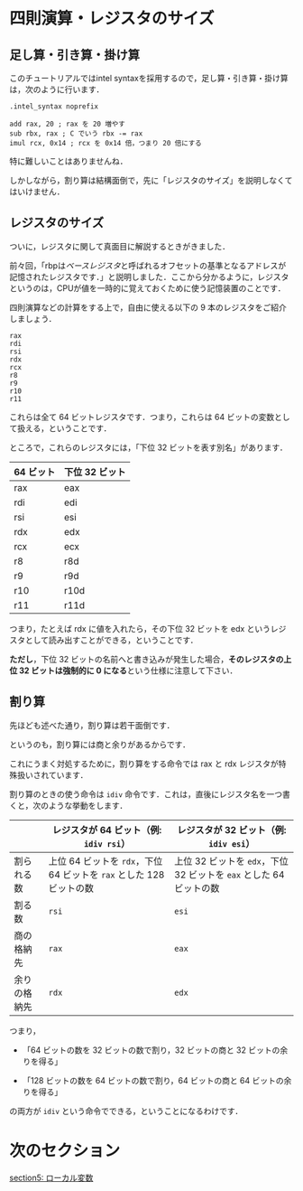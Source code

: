 # 四則演算・レジスタのサイズ

## 足し算・引き算・掛け算

このチュートリアルではintel syntaxを採用するので，足し算・引き算・掛け算は，次のように行います．

```
.intel_syntax noprefix

add rax, 20 ; rax を 20 増やす
sub rbx, rax ; C でいう rbx -= rax
imul rcx, 0x14 ; rcx を 0x14 倍，つまり 20 倍にする 
```

特に難しいことはありませんね．

しかしながら，割り算は結構面倒で，先に「レジスタのサイズ」を説明しなくてはいけません．

## レジスタのサイズ

ついに，レジスタに関して真面目に解説するときがきました．

前々回，「rbpは*ベースレジスタ*と呼ばれるオフセットの基準となるアドレスが記憶されたレジスタです．」と説明しました．ここから分かるように，レジスタというのは，CPUが値を一時的に覚えておくために使う記憶装置のことです．

四則演算などの計算をする上で，自由に使える以下の 9 本のレジスタをご紹介しましょう．

```
rax
rdi
rsi
rdx
rcx
r8
r9
r10
r11
```

これらは全て 64 ビットレジスタです．つまり，これらは 64 ビットの変数として扱える，ということです．

ところで，これらのレジスタには，「下位 32 ビットを表す別名」があります．

| 64 ビット | 下位 32 ビット |
|-----------|--------------|
| rax | eax | 
| rdi | edi | 
| rsi | esi | 
| rdx | edx | 
| rcx | ecx | 
| r8  | r8d | 
| r9  | r9d | 
| r10 | r10d | 
| r11 | r11d | 

つまり，たとえば rdx に値を入れたら，その下位 32 ビットを edx というレジスタとして読み出すことができる，ということです．

**ただし**，下位 32 ビットの名前へと書き込みが発生した場合，**そのレジスタの上位 32 ビットは強制的に 0 になる**という仕様に注意して下さい．


## 割り算

先ほども述べた通り，割り算は若干面倒です．

というのも，割り算には商と余りがあるからです．

これにうまく対処するために，割り算をする命令では rax と rdx レジスタが特殊扱いされています．

割り算のときの使う命令は `idiv` 命令です．これは，直後にレジスタ名を一つ書くと，次のような挙動をします．

|    | レジスタが 64 ビット（例: `idiv rsi`） | レジスタが 32 ビット（例: `idiv esi`） |
|----|---------------------|--------------------|
| 割られる数 | 上位 64 ビットを `rdx`，下位 64 ビットを `rax` とした 128 ビットの数 | 上位 32 ビットを `edx`，下位 32 ビットを `eax` とした 64 ビットの数 |
| 割る数 | `rsi` | `esi` |
| 商の格納先 | `rax` | `eax` |
| 余りの格納先 | `rdx` | `edx` |


つまり，

- 「64 ビットの数を 32 ビットの数で割り，32 ビットの商と 32 ビットの余りを得る」

- 「128 ビットの数を 64 ビットの数で割り，64 ビットの商と 64 ビットの余りを得る」

の両方が `idiv` という命令でできる，ということになるわけです．


# 次のセクション
[section5: ローカル変数](/sections/section5_LocalVariable.md)
